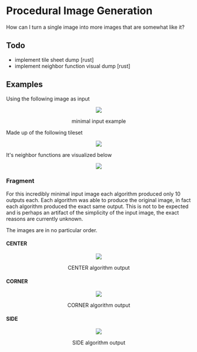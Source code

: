 # Procedural Image Generation

How can I turn a single image into more images that are somewhat like it?

## Todo

- implement tile sheet dump [rust]
- implement neighbor function visual dump [rust]

## Examples

Using the following image as input 

<p align="center">
<img src=https://imgur.com/ZuOinkm.png/>
</p>
<p align = "center">minimal input example</p>

Made up of the following tileset

<p align="center">
<img src=https://imgur.com/CfTFzSk.png/>
</p>

It's neighbor functions are visualized below

<p align="center">
<img src=https://imgur.com/GQAaMIr.png/>
</p>

### Fragment

For this incredibly minimal input image each algorithm produced only 10 outputs
each. Each algorithm was able to produce the original image, in fact each algorithm
produced the exact same output. This is not to be expected and is perhaps an
artifact of the simplicity of the input image, the exact reasons are currently unknown.

The images are in no particular order.

#### CENTER

<p align="center">
<img src=https://imgur.com/0fcqyXN.png/>
</p>
<p align = "center">CENTER algorithm output</p>

#### CORNER

<p align="center">
<img src=https://imgur.com/pXQtAjm.png>
</p>
<p align = "center">CORNER algorithm output</p>

#### SIDE

<p align="center">
<img src=https://imgur.com/dZEUcL5.png>
</p>
<p align = "center">SIDE algorithm output</p>
